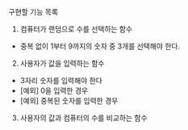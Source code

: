 구현할 기능 목록

1. 컴퓨터가 랜덤으로 수를 선택하는 함수

- 중복 없이 1부터 9까지의 숫자 중 3개를 선택해야 한다.

2. 사용자가 값을 입력하는 함수

- 3자리 숫자를 입력해야 한다
- [예외] 0을 입력한 경우
- [예외] 중복된 숫자를 입력한 경우

3. 사용자의 값과 컴퓨터의 수를 비교하는 함수